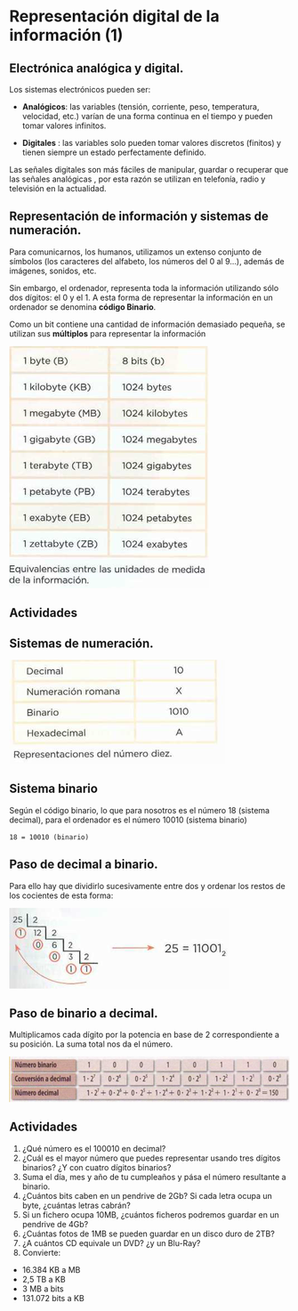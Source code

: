 # Representación digital de la información (1)

## Electrónica analógica y digital.

Los sistemas electrónicos pueden ser:

- **Analógicos**: las variables (tensión, corriente, peso, temperatura, velocidad, etc.) varían
de una forma continua en el tiempo y pueden tomar valores infinitos.

- **Digitales** : las variables solo pueden tomar valores discretos (finitos) y tienen siempre un
estado perfectamente definido.

Las señales digitales son más fáciles de manipular, guardar o recuperar que las señales analógicas , por esta razón se utilizan en telefonía, radio y televisión en la actualidad.

## Representación de información y sistemas de numeración.

Para comunicarnos, los humanos, utilizamos un extenso conjunto de símbolos (los caracteres del alfabeto, los números del 0 al 9...), además de imágenes, sonidos, etc.

Sin embargo, el ordenador, representa toda la información utilizando sólo dos dígitos: el 0 y el 1. A esta forma de representar la información en un ordenador se denomina **código Binario**.

Como un bit contiene una cantidad de información demasiado pequeña, se utilizan sus
**múltiplos** para representar la información

![imagen](img/2019-09-15-10-57-27.png)

## Actividades


## Sistemas de numeración.

![imagen](img/2019-09-15-10-59-21.png)

## Sistema binario

Según el código binario, lo que para nosotros es el número 18 (sistema decimal),
para el ordenador es el número 10010 (sistema binario)

    18 = 10010 (binario)

## Paso de decimal a binario.

Para ello hay que dividirlo sucesivamente entre
dos y ordenar los restos de los cocientes de esta forma:

![imagen](img/2019-09-15-10-59-47.png)

## Paso de binario a decimal.

Multiplicamos cada dígito por la potencia en
base de 2 correspondiente a su posición. La suma total nos da el número.

![imagen](img/2019-09-15-11-00-23.png)

## Actividades

1. ¿Qué número es el 100010 en decimal?
2. ¿Cuál es el mayor número que puedes representar usando tres dígitos
binarios? ¿Y con cuatro dígitos binarios?
3. Suma el día, mes y año de tu cumpleaños y pása el número resultante a binario.
4. ¿Cuántos bits caben en un pendrive de 2Gb? Si cada letra ocupa un byte, ¿cuántas letras cabrán?
5. Si un fichero ocupa 10MB, ¿cuántos ficheros podremos guardar en un pendrive de 4Gb?
6. ¿Cuántas fotos de 1MB se pueden guardar en un disco duro de 2TB?
7. ¿A cuántos CD equivale un DVD? ¿y un Blu-Ray?
8. Convierte:
- 16.384‬ KB a MB
- 2,5 TB a KB
- 3 MB a bits
- 131.072 bits a KB
